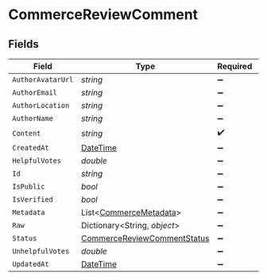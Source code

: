# CommerceReviewComment


## Fields

| Field                                                                                 | Type                                                                                  | Required                                                                              | Description                                                                           |
| ------------------------------------------------------------------------------------- | ------------------------------------------------------------------------------------- | ------------------------------------------------------------------------------------- | ------------------------------------------------------------------------------------- |
| `AuthorAvatarUrl`                                                                     | *string*                                                                              | :heavy_minus_sign:                                                                    | N/A                                                                                   |
| `AuthorEmail`                                                                         | *string*                                                                              | :heavy_minus_sign:                                                                    | N/A                                                                                   |
| `AuthorLocation`                                                                      | *string*                                                                              | :heavy_minus_sign:                                                                    | N/A                                                                                   |
| `AuthorName`                                                                          | *string*                                                                              | :heavy_minus_sign:                                                                    | N/A                                                                                   |
| `Content`                                                                             | *string*                                                                              | :heavy_check_mark:                                                                    | N/A                                                                                   |
| `CreatedAt`                                                                           | [DateTime](https://learn.microsoft.com/en-us/dotnet/api/system.datetime?view=net-5.0) | :heavy_minus_sign:                                                                    | N/A                                                                                   |
| `HelpfulVotes`                                                                        | *double*                                                                              | :heavy_minus_sign:                                                                    | N/A                                                                                   |
| `Id`                                                                                  | *string*                                                                              | :heavy_minus_sign:                                                                    | N/A                                                                                   |
| `IsPublic`                                                                            | *bool*                                                                                | :heavy_minus_sign:                                                                    | N/A                                                                                   |
| `IsVerified`                                                                          | *bool*                                                                                | :heavy_minus_sign:                                                                    | N/A                                                                                   |
| `Metadata`                                                                            | List<[CommerceMetadata](../../Models/Components/CommerceMetadata.md)>                 | :heavy_minus_sign:                                                                    | N/A                                                                                   |
| `Raw`                                                                                 | Dictionary<String, *object*>                                                          | :heavy_minus_sign:                                                                    | N/A                                                                                   |
| `Status`                                                                              | [CommerceReviewCommentStatus](../../Models/Components/CommerceReviewCommentStatus.md) | :heavy_minus_sign:                                                                    | N/A                                                                                   |
| `UnhelpfulVotes`                                                                      | *double*                                                                              | :heavy_minus_sign:                                                                    | N/A                                                                                   |
| `UpdatedAt`                                                                           | [DateTime](https://learn.microsoft.com/en-us/dotnet/api/system.datetime?view=net-5.0) | :heavy_minus_sign:                                                                    | N/A                                                                                   |